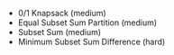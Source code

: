 - 0/1 Knapsack (medium)
- Equal Subset Sum Partition (medium)
- Subset Sum (medium)
- Minimum Subset Sum Difference (hard)
